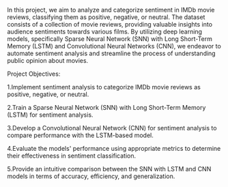 In this project, we aim to analyze and categorize sentiment in IMDb movie reviews, classifying them as positive, negative, or neutral. The dataset consists of a collection of movie reviews, 
providing valuable insights into audience sentiments towards various films. By utilizing deep learning models, specifically Sparse Neural Network (SNN) with Long Short-Term Memory (LSTM) 
and Convolutional Neural Networks (CNN), we endeavor to automate sentiment analysis and streamline the process of understanding public opinion about movies.

Project Objectives:

1.Implement sentiment analysis to categorize IMDb movie reviews as positive, negative, or neutral.

2.Train a Sparse Neural Network (SNN) with Long Short-Term Memory (LSTM) for sentiment analysis.

3.Develop a Convolutional Neural Network (CNN) for sentiment analysis to compare performance with the LSTM-based model.

4.Evaluate the models' performance using appropriate metrics to determine their effectiveness in sentiment classification.

5.Provide an intuitive comparison between the SNN with LSTM and CNN models in terms of accuracy, efficiency, and generalization.

